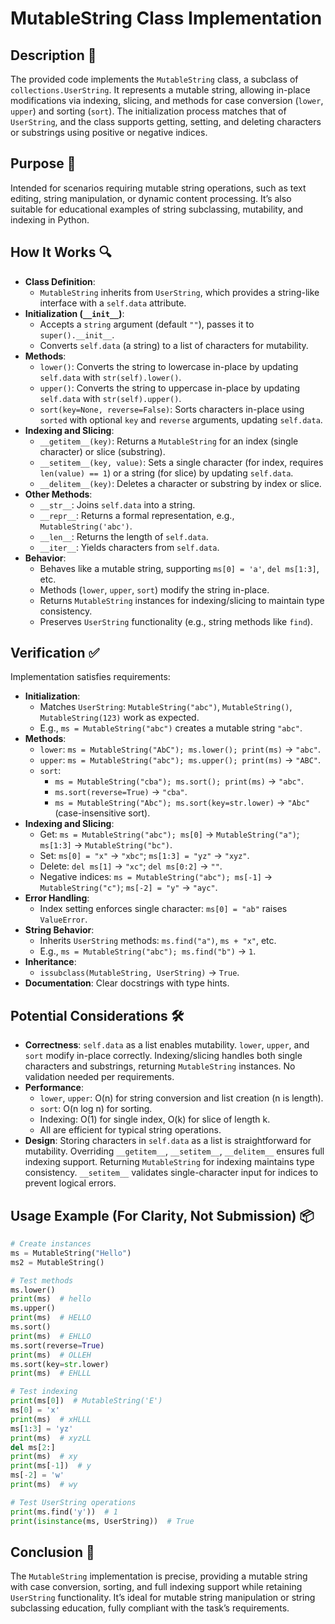 # MutableString Class Implementation

## Description 📝

The provided code implements the `MutableString` class, a subclass of `collections.UserString`.
It represents a mutable string, allowing in-place modifications via indexing, slicing, and methods for case conversion (`lower`, `upper`) and sorting (`sort`).
The initialization process matches that of `UserString`, and the class supports getting, setting, and deleting characters or substrings using positive or negative indices.

## Purpose 🎯

Intended for scenarios requiring mutable string operations, such as text editing, string manipulation, or dynamic content processing.
It’s also suitable for educational examples of string subclassing, mutability, and indexing in Python.

## How It Works 🔍

-   **Class Definition**:
    -   `MutableString` inherits from `UserString`, which provides a string-like interface with a `self.data` attribute.
-   **Initialization (`__init__`)**:
    -   Accepts a `string` argument (default `""`), passes it to `super().__init__`.
    -   Converts `self.data` (a string) to a list of characters for mutability.
-   **Methods**:
    -   `lower()`: Converts the string to lowercase in-place by updating `self.data` with `str(self).lower()`.
    -   `upper()`: Converts the string to uppercase in-place by updating `self.data` with `str(self).upper()`.
    -   `sort(key=None, reverse=False)`: Sorts characters in-place using `sorted` with optional `key` and `reverse` arguments, updating `self.data`.
-   **Indexing and Slicing**:
    -   `__getitem__(key)`: Returns a `MutableString` for an index (single character) or slice (substring).
    -   `__setitem__(key, value)`: Sets a single character (for index, requires `len(value) == 1`) or a string (for slice) by updating `self.data`.
    -   `__delitem__(key)`: Deletes a character or substring by index or slice.
-   **Other Methods**:
    -   `__str__`: Joins `self.data` into a string.
    -   `__repr__`: Returns a formal representation, e.g., `MutableString('abc')`.
    -   `__len__`: Returns the length of `self.data`.
    -   `__iter__`: Yields characters from `self.data`.
-   **Behavior**:
    -   Behaves like a mutable string, supporting `ms[0] = 'a'`, `del ms[1:3]`, etc.
    -   Methods (`lower`, `upper`, `sort`) modify the string in-place.
    -   Returns `MutableString` instances for indexing/slicing to maintain type consistency.
    -   Preserves `UserString` functionality (e.g., string methods like `find`).

## Verification ✅

Implementation satisfies requirements:

-   **Initialization**:
    -   Matches `UserString`: `MutableString("abc")`, `MutableString()`, `MutableString(123)` work as expected.
    -   E.g., `ms = MutableString("abc")` creates a mutable string `"abc"`.
-   **Methods**:
    -   `lower`: `ms = MutableString("AbC"); ms.lower(); print(ms)` → `"abc"`.
    -   `upper`: `ms = MutableString("abc"); ms.upper(); print(ms)` → `"ABC"`.
    -   `sort`:
        -   `ms = MutableString("cba"); ms.sort(); print(ms)` → `"abc"`.
        -   `ms.sort(reverse=True)` → `"cba"`.
        -   `ms = MutableString("Abc"); ms.sort(key=str.lower)` → `"Abc"` (case-insensitive sort).
-   **Indexing and Slicing**:
    -   Get: `ms = MutableString("abc"); ms[0]` → `MutableString("a")`; `ms[1:3]` → `MutableString("bc")`.
    -   Set: `ms[0] = "x"` → `"xbc"`; `ms[1:3] = "yz"` → `"xyz"`.
    -   Delete: `del ms[1]` → `"xc"`; `del ms[0:2]` → `""`.
    -   Negative indices: `ms = MutableString("abc"); ms[-1]` → `MutableString("c")`; `ms[-2] = "y"` → `"ayc"`.
-   **Error Handling**:
    -   Index setting enforces single character: `ms[0] = "ab"` raises `ValueError`.
-   **String Behavior**:
    -   Inherits `UserString` methods: `ms.find("a")`, `ms + "x"`, etc.
    -   E.g., `ms = MutableString("abc"); ms.find("b")` → `1`.
-   **Inheritance**:
    -   `issubclass(MutableString, UserString)` → `True`.
-   **Documentation**: Clear docstrings with type hints.

## Potential Considerations 🛠️

-   **Correctness**: `self.data` as a list enables mutability. `lower`, `upper`, and `sort` modify in-place correctly. Indexing/slicing handles both single characters and substrings, returning `MutableString` instances. No validation needed per requirements.
-   **Performance**:
    -   `lower`, `upper`: O(n) for string conversion and list creation (n is length).
    -   `sort`: O(n log n) for sorting.
    -   Indexing: O(1) for single index, O(k) for slice of length k.
    -   All are efficient for typical string operations.
-   **Design**: Storing characters in `self.data` as a list is straightforward for mutability. Overriding `__getitem__`, `__setitem__`, `__delitem__` ensures full indexing support. Returning `MutableString` for indexing maintains type consistency. `__setitem__` validates single-character input for indices to prevent logical errors.

## Usage Example (For Clarity, Not Submission) 📦

```python
# Create instances
ms = MutableString("Hello")
ms2 = MutableString()

# Test methods
ms.lower()
print(ms)  # hello
ms.upper()
print(ms)  # HELLO
ms.sort()
print(ms)  # EHLLO
ms.sort(reverse=True)
print(ms)  # OLLEH
ms.sort(key=str.lower)
print(ms)  # EHLLL

# Test indexing
print(ms[0])  # MutableString('E')
ms[0] = 'x'
print(ms)  # xHLLL
ms[1:3] = 'yz'
print(ms)  # xyzLL
del ms[2:]
print(ms)  # xy
print(ms[-1])  # y
ms[-2] = 'w'
print(ms)  # wy

# Test UserString operations
print(ms.find('y'))  # 1
print(isinstance(ms, UserString))  # True
```

## Conclusion 🚀

The `MutableString` implementation is precise, providing a mutable string with case conversion, sorting, and full indexing support while retaining `UserString` functionality.
It’s ideal for mutable string manipulation or string subclassing education, fully compliant with the task’s requirements.
